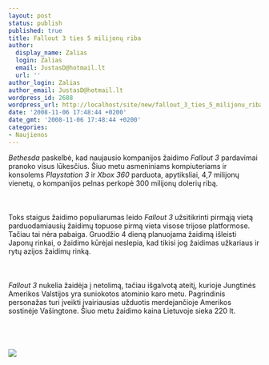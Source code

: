 ```yaml
---
layout: post
status: publish
published: true
title: Fallout 3 ties 5 milijonų riba
author:
  display_name: Zalias
  login: Zalias
  email: JustasD@hotmail.lt
  url: ''
author_login: Zalias
author_email: JustasD@hotmail.lt
wordpress_id: 2688
wordpress_url: http://localhost/site/new/fallout_3_ties_5_milijonu_riba/
date: '2008-11-06 17:48:44 +0200'
date_gmt: '2008-11-06 17:48:44 +0200'
categories:
- Naujienos
---
```

<p><i>Bethesda</i> paskelbė, kad naujausio kompanijos žaidimo <i>Fallout 3</i> pardavimai pranoko visus lūkesčius. Šiuo metu asmeniniams kompiuteriams ir konsolems <i>Playstation 3</i> ir <i>Xbox 360</i> parduota, apytiksliai, 4,7 milijonų vienetų, o kompanijos pelnas perkopė 300 milijonų dolerių ribą.<br />
<br><br />
<br>Toks staigus žaidimo populiarumas leido <i>Fallout 3</i> užsitikrinti pirmąją vietą parduodamiausių žaidimų topuose pirmą vieta visose trijose platformose. Tačiau tai nėra pabaiga. Gruodžio 4 dieną planuojama žaidimą išleisti Japonų rinkai, o žaidimo kūrėjai neslepia, kad tikisi jog žaidimas užkariaus ir rytų azijos žaidimų rinką.<br />
<br><br />
<br><i>Fallout 3</i> nukelia žaidėja į netolimą, tačiau išgalvotą ateitį, kurioje Jungtinės Amerikos Valstijos yra suniokotos atominio karo metu. Pagrindinis personažas turi įveikti įvairiausias užduotis merdejančioje Amerikos sostinėje Vašingtone. Šiuo metu žaidimo kaina Lietuvoje sieka 220 lt.<br />
<br><br />
<br><br><img src="http://www.technews.lt/upl/Failai/fallout3_logo.jpg"><br><br />
<br><br />
<br><br />
<br></p>
